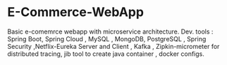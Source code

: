 # E-Commerce-WebApp
Basic e-comemrce webapp with microservice architecture.
Dev. tools : Spring Boot, Spring Cloud , MySQL , MongoDB, PostgreSQL , Spring Security ,Netflix-Eureka Server and Client , Kafka , Zipkin-micrometer for distributed tracing, jib tool to create java container , docker configs.

